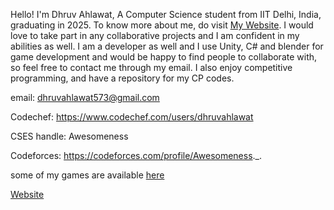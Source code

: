
Hello!
I'm Dhruv Ahlawat, A Computer Science student from IIT Delhi, India, graduating in 2025.
To know more about me, do visit  [My Website](https://dhruvahlawatprojects.wixsite.com/home). I would love to take part in any collaborative projects and I am confident in my abilities as well.
I am a developer as well and I use Unity, C# and blender for game development and would be happy to find people to collaborate with, so 
feel free to contact me through my email. I also enjoy competitive programming, and have a repository for my CP codes.

email: dhruvahlawat573@gmail.com

Codechef: https://www.codechef.com/users/dhruvahlawat

CSES handle: Awesomeness

Codeforces: https://codeforces.com/profile/Awesomeness._.

some of my games are available [here](https://dhruvahlawatprojects.wixsite.com/home/games)

[Website](https://dhruvahlawatprojects.wixsite.com/home)
